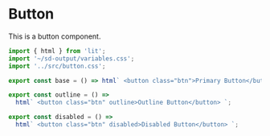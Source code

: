 # Button

This is a button component.

```js script
import { html } from 'lit';
import '~/sd-output/variables.css';
import '../src/button.css';
```

```js preview-story
export const base = () => html` <button class="btn">Primary Button</button> `;
```

```js preview-story
export const outline = () =>
  html` <button class="btn" outline>Outline Button</button> `;
```

```js preview-story
export const disabled = () =>
  html` <button class="btn" disabled>Disabled Button</button> `;
```
